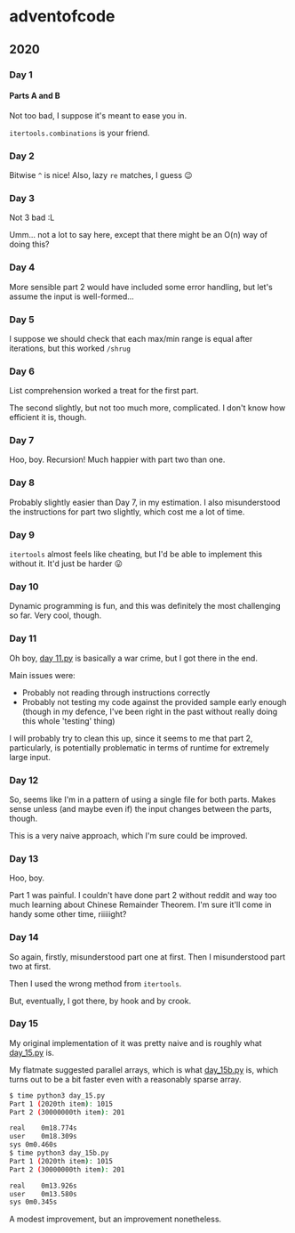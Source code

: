 # adventofcode

## 2020

### Day 1

#### Parts A and B

Not too bad, I suppose it's meant to ease you in.

`itertools.combinations` is your friend.

### Day 2

Bitwise `^` is nice! Also, lazy `re` matches, I guess 😉

### Day 3

Not 3 bad :L

Umm... not a lot to say here, except that there might be an O(n) way of doing this?

### Day 4

More sensible part 2 would have included some error handling, but let's assume the input is well-formed...

### Day 5

I suppose we should check that each max/min range is equal after iterations, but this worked `/shrug`

### Day 6

List comprehension worked a treat for the first part.

The second slightly, but not too much more, complicated. I don't know how efficient it is, though.

### Day 7

Hoo, boy. Recursion! Much happier with part two than one.

### Day 8

Probably slightly easier than Day 7, in my estimation. I also misunderstood the instructions for part two slightly, which cost me a lot of time.

### Day 9

`itertools` almost feels like cheating, but I'd be able to implement this without it. It'd just be harder 😛

### Day 10

Dynamic programming is fun, and this was definitely the most challenging so far. Very cool, though.

### Day 11

Oh boy, [day 11.py](adventofcode/2020/day_11/day11.py) is basically a war crime, but I got there in the end.

Main issues were:

* Probably not reading through instructions correctly
* Probably not testing my code against the provided sample early enough (though in my defence, I've been right in the past without really doing this whole 'testing' thing)

I will probably try to clean this up, since it seems to me that part 2, particularly, is potentially problematic in terms of runtime for extremely large input.

### Day 12

So, seems like I'm in a pattern of using a single file for both parts. Makes sense unless (and maybe even if) the input changes between the parts, though.

This is a very naive approach, which I'm sure could be improved.

### Day 13

Hoo, boy.

Part 1 was painful. I couldn't have done part 2 without reddit and way too much learning about Chinese Remainder Theorem. I'm sure it'll come in handy some other time, riiiiight?

### Day 14

So again, firstly, misunderstood part one at first. Then I misunderstood part two at first.

Then I used the wrong method from `itertools`.

But, eventually, I got there, by hook and by crook.

### Day 15

My original implementation of it was pretty naive and is roughly what [day_15.py](adventofcode/2020/day_15/day_15.py) is.

My flatmate suggested parallel arrays, which is what [day_15b.py](adventofcode/2020/day_15/day_15b.py) is, which turns out to be a bit faster even with a reasonably sparse array.

```bash
$ time python3 day_15.py
Part 1 (2020th item): 1015
Part 2 (30000000th item): 201

real	0m18.774s
user	0m18.309s
sys	0m0.460s
$ time python3 day_15b.py
Part 1 (2020th item): 1015
Part 2 (30000000th item): 201

real	0m13.926s
user	0m13.580s
sys	0m0.345s
```

A modest improvement, but an improvement nonetheless.

